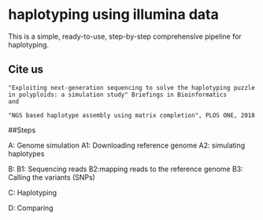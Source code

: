 # haplotyping using illumina data


This is a simple, ready-to-use, step-by-step comprehensive pipeline for haplotyping.


## Cite us
```
"Exploiting next-generation sequencing to solve the haplotyping puzzle in polyploids: a simulation study" Briefings in Bioinformatics
and 

"NGS based haplotype assembly using matrix completion", PLOS ONE, 2018
```



##Steps

A: Genome simulation
	A1: Downloading reference genome
	A2: simulating haplotypes 

B:
	B1: Sequencing reads
	B2:mapping reads to the reference genome
	B3: Calling the variants (SNPs)

C: Haplotyping

D: Comparing